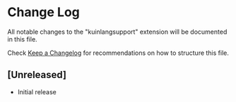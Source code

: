 # Change Log

All notable changes to the "kuinlangsupport" extension will be documented in this file.

Check [Keep a Changelog](http://keepachangelog.com/) for recommendations on how to structure this file.

## [Unreleased]

- Initial release